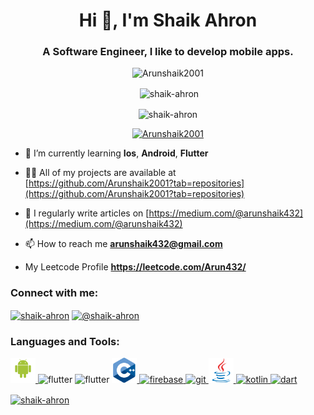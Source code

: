 <h1 align="center">Hi 👋, I'm Shaik Ahron</h1>
<h3 align="center">A Software Engineer, I like to develop mobile apps.</h3>

<p align="center"> <img src="https://komarev.com/ghpvc/?username=Arunshaik2001&label=Views&color=blue&style=plastic" alt="Arunshaik2001" /> </p>


<p align="center">&nbsp;<img align="center" src="https://github-readme-stats.vercel.app/api?username=Arunshaik2001&show_icons=true&locale=en" alt="shaik-ahron" /></p>


<p align="center"><img align="center" src="https://github-readme-stats.vercel.app/api/top-langs?username=Arunshaik2001&show_icons=true&locale=en&layout=compact" alt="shaik-ahron" /></p>



<p align="center"> <a href="https://github.com/ryo-ma/github-profile-trophy"><img src="https://github-profile-trophy.vercel.app/?username=Arunshaik2001" alt="Arunshaik2001" /></a> </p>


- 🌱 I’m currently learning **Ios**, **Android**, **Flutter**

- 👨‍💻 All of my projects are available at [https://github.com/Arunshaik2001?tab=repositories](https://github.com/Arunshaik2001?tab=repositories)

- 📝 I regularly write articles on [https://medium.com/@arunshaik432](https://medium.com/@arunshaik432)

- 📫 How to reach me **arunshaik432@gmail.com**

- My Leetcode Profile **https://leetcode.com/Arun432/**

<h3 align="left">Connect with me:</h3>
<p align="left">
<a href="https://www.linkedin.com/in/shaik-ahron-79a71018a/" target="blank"><img align="center" src="https://raw.githubusercontent.com/rahuldkjain/github-profile-readme-generator/master/src/images/icons/Social/linked-in-alt.svg" alt="shaik-ahron" height="30" width="40" /></a>
<a href="https://medium.com/@arunshaik432" target="blank"><img align="center" src="https://raw.githubusercontent.com/rahuldkjain/github-profile-readme-generator/master/src/images/icons/Social/medium.svg" alt="@shaik-ahron" height="30" width="40" /></a>
</p>

<h3 align="left">Languages and Tools:</h3>
<p align="left"> <a href="https://developer.android.com" target="_blank"> <img src="https://raw.githubusercontent.com/devicons/devicon/master/icons/android/android-original-wordmark.svg" alt="android" width="40" height="40"/> </a> <img src="https://user-images.githubusercontent.com/50947867/196045064-489c0672-ab63-4aae-b556-b4b22f4314f5.png" alt="flutter" width="40" height="40"/> <img src="https://user-images.githubusercontent.com/50947867/196045159-1b8be75d-822c-4068-8351-0b509f95ee5f.jpg" alt="flutter" width="40" height="40"/> <a href="https://www.w3schools.com/cpp/" target="_blank"> <img src="https://raw.githubusercontent.com/devicons/devicon/master/icons/cplusplus/cplusplus-original.svg" alt="cplusplus" width="40" height="40"/> </a> <a href="https://firebase.google.com/" target="_blank"> <img src="https://www.vectorlogo.zone/logos/firebase/firebase-icon.svg" alt="firebase" width="40" height="40"/> </a> <a href="https://git-scm.com/" target="_blank"> <img src="https://www.vectorlogo.zone/logos/git-scm/git-scm-icon.svg" alt="git" width="40" height="40"/> </a> <a href="https://www.java.com" target="_blank"> <img src="https://raw.githubusercontent.com/devicons/devicon/master/icons/java/java-original.svg" alt="java" width="40" height="40"/> </a> <a href="https://kotlinlang.org" target="_blank"> <img src="https://www.vectorlogo.zone/logos/kotlinlang/kotlinlang-icon.svg" alt="kotlin" width="40" height="40"/> </a> <a href="https://postman.com" target="_blank"> <img src="https://user-images.githubusercontent.com/50947867/196044765-6a64816b-1f0e-4442-b549-13649f0c22e0.svg" alt="dart" width="40" height="40"/> 

</p>

<p><img align="center" src="https://github-readme-streak-stats.herokuapp.com/?user=Arunshaik2001&" alt="shaik-ahron" /></p>
